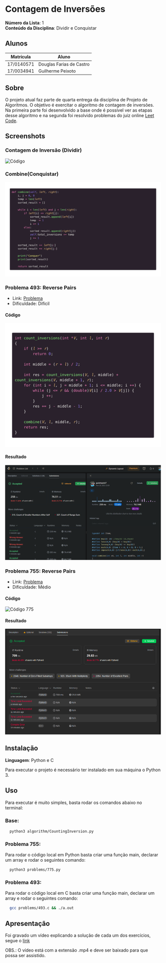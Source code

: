 # **Contagem de Inversões**

**Número da Lista**: 1<br>
**Conteúdo da Disciplina**: Dividir e Conquistar<br>

## **Alunos**
|Matrícula | Aluno |
| -- | -- |
| 17/0140571  |  Douglas Farias de Castro |
| 17/0034941  |  Guilherme Peixoto |

## **Sobre**
O projeto atual faz parte de quarta entrega da disciplina de Projeto de Algoritmos. O objetivo é exercitar o algoritmo de contagem de inversões. Na primeira parte foi desenvolvido a base onde é possível ver as etapas desse algoritmo e na segunda foi resolvido problemas do juiz online [Leet Code](https://leetcode.com/).

## **Screenshots**

### **Contagem de Inversão (Dividir)**
![Código](img/counting-inversion.png)

### **Combine(Conquistar)**
![Código](img/combine.png)

### **Problema 493: Reverse Pairs**

- Link: [Problema](https://leetcode.com/problems/reverse-pairs/)
- Dificuldade: Difícil

#### **Código**
![Código 493](img/493-code.png)

#### **Resultado**
![Resultado 493](img/493.png)

### **Problema 755: Reverse Pairs**

- Link: [Problema](https://leetcode.com/problems/global-and-local-inversions/)
- Dificuldade: Médio

#### **Código**
![Código 775](img/775.png)

#### **Resultado**
![Resultado 755](img/775-result.png)

## **Instalação**
**Linguagem**: Python e C<br>

Para executar o projeto é necessário ter instalado em sua máquina o Python 3.

## **Uso**

Para executar é muito simples, basta rodar os comandos abaixo no terminal:

### **Base:**

```bash
  python3 algorithm/CountingInversion.py
```

### **Problema 755:**

Para rodar o código local em Python basta criar uma função main, declarar um array e rodar o seguintes comando:

```bash
  python3 problems/775.py
```

### **Problema 493:**

Para rodar o código local em C basta criar uma função main, declarar um array e rodar o seguintes comando:

```bash
  gcc problems/493.c && ./a.out
```

## **Apresentação**
Foi gravado um vídeo explicando a solução de cada um dos exercícios, segue o [link](2023-11-21-00-25-04_MkCtEf2K.mp4)

OBS.: O vídeo está com a extensão .mp4 e deve ser baixado para que possa ser assistido.





